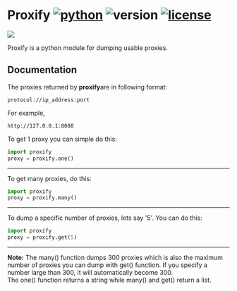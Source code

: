 # Proxify [![python](https://img.shields.io/badge/Python-universal-white.svg?style=style=flat-square)](https://www.python.org/downloads/) ![version](https://img.shields.io/badge/Version-v1_(stable)-blue.svg?style=style=flat-square) [![license](https://img.shields.io/badge/License-GPL_3-orange.svg?style=style=flat-square)](https://github.com/UltimateHacke/XSStrike/blob/master/license.txt)

<img src='https://i.imgur.com/AidfpCt.png' />

Proxify is a python module for dumping usable proxies.

## Documentation

The proxies returned by <b>proxify</b>are in following format:
```
protocol://ip_address:port
```
For example,
```
http://127.0.0.1:8080
```
To get 1 proxy you can simple do this:
``` python
import proxify
proxy = proxify.one()
```
<hr />

To get many proxies, do this:
``` python
import proxify
proxy = proxify.many()
```
<hr />

To dump a specific number of proxies, lets say '5'. You can do this:
``` python
import proxify
proxy = proxify.get(5)
```
<hr />

<b>Note:</b> The many() function dumps 300 proxies which is also the maximum number of proxies you can dump with get() function. If you specify a number large than 300, it will automatically become 300.<br>
The one() function returns a string while many() and get() return a list.
